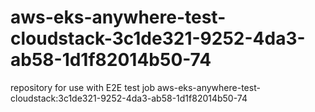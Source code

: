 # aws-eks-anywhere-test-cloudstack-3c1de321-9252-4da3-ab58-1d1f82014b50-74
repository for use with E2E test job aws-eks-anywhere-test-cloudstack:3c1de321-9252-4da3-ab58-1d1f82014b50-74

